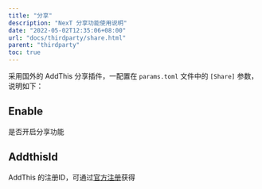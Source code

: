 ```yaml
---
title: "分享"
description: "NexT 分享功能使用说明"
date: "2022-05-02T12:35:06+08:00"
url: "docs/thirdparty/share.html"
parent: "thirdparty"
toc: true
---
```


采用国外的 AddThis 分享插件，一配置在 `params.toml` 文件中的 `[Share]` 参数，说明如下：

## Enable

是否开启分享功能

## AddthisId

AddThis 的注册ID，可通过[官方注册](https://www.addthis.com/)获得